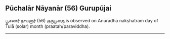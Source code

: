 ## Pūchalār Nāyanār (56) Gurupūjai
பூசலார் நாயனார் (56) குருபூஜை is observed on Anūrādhā nakṣhatram day of Tulā (solar) month (praatah/paraviddha).



---
